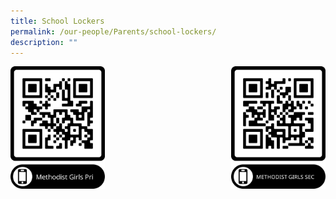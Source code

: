```yaml
---
title: School Lockers
permalink: /our-people/Parents/school-lockers/
description: ""
---
```



<a href="https://docs.google.com/forms/d/e/1FAIpQLSdMnXSgz5qBVRsr-ZEKOTk5GodyBVCczzATRnqpYsjUldSHlg/viewform">
<img src="/images/Others/qrcode-schlocker-pri.png" style="width:30%" align="left">
</a>


<a href="https://docs.google.com/forms/d/e/1FAIpQLSfsdwm8pfTOA6rIM6l06EOgYARoVvGs1FiEBD8btEmUCNAZ4A/viewform">
<img src="/images/Others/qrcode-schlocker-sec.png" style="width:30%" align="right">
</a>